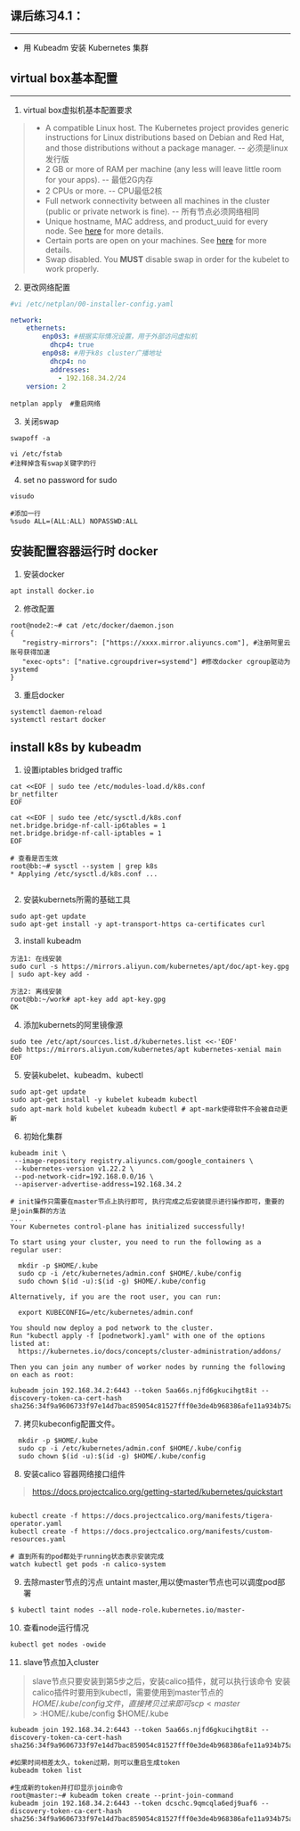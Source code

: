 ## 课后练习4.1：

---

- 用 Kubeadm 安装 Kubernetes 集群

## virtual box基本配置

---

1. virtual box虚拟机基本配置要求

> - A compatible Linux host. The Kubernetes project provides generic instructions for Linux distributions based on Debian and Red Hat, and those distributions without a package manager. -- 必须是linux发行版
> - 2 GB or more of RAM per machine (any less will leave little room for your apps). -- 最低2G内存
> - 2 CPUs or more. -- CPU最低2核
> - Full network connectivity between all machines in the cluster (public or private network is fine). -- 所有节点必须网络相同
> - Unique hostname, MAC address, and product_uuid for every node. See [here](https://kubernetes.io/docs/setup/production-environment/tools/kubeadm/install-kubeadm/#verify-mac-address) for more details.
> - Certain ports are open on your machines. See [here](https://kubernetes.io/docs/setup/production-environment/tools/kubeadm/install-kubeadm/#check-required-ports) for more details.
> - Swap disabled. You **MUST** disable swap in order for the kubelet to work properly.

2. 更改网络配置
```yaml
#vi /etc/netplan/00-installer-config.yaml

network:
    ethernets:
        enp0s3: #根据实际情况设置，用于外部访问虚拟机
          dhcp4: true
        enp0s8: #用于k8s cluster广播地址
          dhcp4: no
          addresses:
            - 192.168.34.2/24
    version: 2
```
```shell
netplan apply  #重启网络
```

3. 关闭swap
```shell
swapoff -a

vi /etc/fstab
#注释掉含有swap关键字的行
```

4. set no password for sudo
```shell
visudo

#添加一行
%sudo ALL=(ALL:ALL) NOPASSWD:ALL
```

## 安装配置容器运行时 docker
1. 安装docker
```shell
apt install docker.io
```

2. 修改配置
```shell
root@node2:~# cat /etc/docker/daemon.json
{
   "registry-mirrors": ["https://xxxx.mirror.aliyuncs.com"], #注册阿里云账号获得加速
   "exec-opts": ["native.cgroupdriver=systemd"] #修改docker cgroup驱动为systemd
}
```

3. 重启docker
```shell
systemctl daemon-reload
systemctl restart docker
```

## install k8s by kubeadm
1. 设置iptables bridged traffic
```shell
cat <<EOF | sudo tee /etc/modules-load.d/k8s.conf
br_netfilter
EOF

cat <<EOF | sudo tee /etc/sysctl.d/k8s.conf
net.bridge.bridge-nf-call-ip6tables = 1
net.bridge.bridge-nf-call-iptables = 1
EOF

# 查看是否生效
root@bb:~# sysctl --system | grep k8s
* Applying /etc/sysctl.d/k8s.conf ...


```

2. 安装kubernets所需的基础工具
```shell
sudo apt-get update
sudo apt-get install -y apt-transport-https ca-certificates curl
```

3. install kubeadm

```shell
方法1: 在线安装
sudo curl -s https://mirrors.aliyun.com/kubernetes/apt/doc/apt-key.gpg | sudo apt-key add -

方法2: 离线安装
root@bb:~/work# apt-key add apt-key.gpg
OK
``` 

4. 添加kubernets的阿里镜像源

```shell
sudo tee /etc/apt/sources.list.d/kubernetes.list <<-'EOF'
deb https://mirrors.aliyun.com/kubernetes/apt kubernetes-xenial main
EOF
```

5. 安装kubelet、kubeadm、kubectl

```shell
sudo apt-get update
sudo apt-get install -y kubelet kubeadm kubectl
sudo apt-mark hold kubelet kubeadm kubectl # apt-mark使得软件不会被自动更新
```

6. 初始化集群

```shell
kubeadm init \
 --image-repository registry.aliyuncs.com/google_containers \
 --kubernetes-version v1.22.2 \
 --pod-network-cidr=192.168.0.0/16 \
 --apiserver-advertise-address=192.168.34.2
 
# init操作只需要在master节点上执行即可, 执行完成之后安装提示进行操作即可，重要的是join集群的方法
...
Your Kubernetes control-plane has initialized successfully!

To start using your cluster, you need to run the following as a regular user:

  mkdir -p $HOME/.kube
  sudo cp -i /etc/kubernetes/admin.conf $HOME/.kube/config
  sudo chown $(id -u):$(id -g) $HOME/.kube/config

Alternatively, if you are the root user, you can run:

  export KUBECONFIG=/etc/kubernetes/admin.conf

You should now deploy a pod network to the cluster.
Run "kubectl apply -f [podnetwork].yaml" with one of the options listed at:
  https://kubernetes.io/docs/concepts/cluster-administration/addons/

Then you can join any number of worker nodes by running the following on each as root:

kubeadm join 192.168.34.2:6443 --token 5aa66s.njfd6gkucihgt8it --discovery-token-ca-cert-hash sha256:34f9a9606733f97e14d7bac859054c81527fff0e3de4b968386afe11a934b75a
``` 

7. 拷贝kubeconfig配置文件。

```shell
  mkdir -p $HOME/.kube
  sudo cp -i /etc/kubernetes/admin.conf $HOME/.kube/config
  sudo chown $(id -u):$(id -g) $HOME/.kube/config

```

8. 安装calico 容器网络接口组件
> https://docs.projectcalico.org/getting-started/kubernetes/quickstart
```shell

kubectl create -f https://docs.projectcalico.org/manifests/tigera-operator.yaml
kubectl create -f https://docs.projectcalico.org/manifests/custom-resources.yaml

# 直到所有的pod都处于running状态表示安装完成
watch kubectl get pods -n calico-system

```

9. 去除master节点的污点 untaint master,用以使master节点也可以调度pod部署

```shell
$ kubectl taint nodes --all node-role.kubernetes.io/master-
```

10. 查看node运行情况
```shell
kubectl get nodes -owide
```

11. slave节点加入cluster
> slave节点只要安装到第5步之后，安装calico插件，就可以执行该命令
> 安装calico插件时要用到kubectl，需要使用到master节点的 $HOME/.kube/config 文件，直接拷贝过来即可
> scp <master>:$HOME/.kube/config $HOME/.kube
```shell
kubeadm join 192.168.34.2:6443 --token 5aa66s.njfd6gkucihgt8it --discovery-token-ca-cert-hash sha256:34f9a9606733f97e14d7bac859054c81527fff0e3de4b968386afe11a934b75a

#如果时间相差太久，token过期，则可以重启生成token
kubeadm token list

#生成新的token并打印显示join命令
root@master:~# kubeadm token create --print-join-command
kubeadm join 192.168.34.2:6443 --token dcschc.9qmcqla6edj9uaf6 --discovery-token-ca-cert-hash sha256:34f9a9606733f97e14d7bac859054c81527fff0e3de4b968386afe11a934b75a
```
